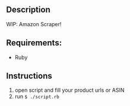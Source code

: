 ## Description

WIP: Amazon Scraper!

## Requirements:

- Ruby

## Instructions
1) open script and fill your product urls or ASIN
2) run `$ ./script.rb`

